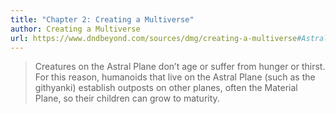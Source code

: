 ```yaml
---
title: "Chapter 2: Creating a Multiverse"
author: Creating a Multiverse
url: https://www.dndbeyond.com/sources/dmg/creating-a-multiverse#AstralPlane
---
```


> Creatures on the Astral Plane don’t age or suffer from hunger or thirst. For this reason, humanoids that live on the Astral Plane (such as the githyanki) establish outposts on other planes, often the Material Plane, so their children can grow to maturity.



